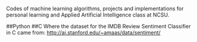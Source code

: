 Codes of machine learning algorithms, projects and implementations for personal learning and Applied Artificial Intelligence class at NCSU.

##Python
##C
Where the dataset for the IMDB Review Sentiment Classifier in C came from: http://ai.stanford.edu/~amaas/data/sentiment/
